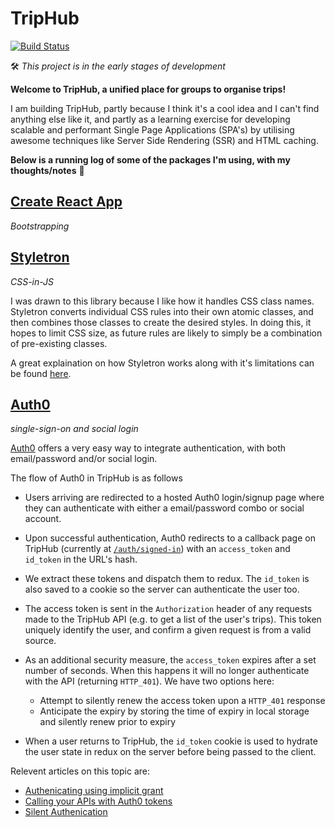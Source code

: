 # TripHub

[![Build Status](https://travis-ci.org/TripHub/TripHub.svg?branch=master)](https://travis-ci.org/TripHub/TripHub)

🛠 *This project is in the early stages of development*

**Welcome to TripHub, a unified place for groups to organise trips!**

I am building TripHub, partly because I think it's a cool idea and I can't find anything else like it, and partly as a learning exercise for developing scalable and performant Single Page Applications (SPA's) by utilising awesome techniques like Server Side Rendering (SSR) and HTML caching.

**Below is a running log of some of the packages I'm using, with my thoughts/notes** 📝

## [Create React App](https://github.com/facebookincubator/create-react-app)

*Bootstrapping*

## [Styletron](https://github.com/rtsao/styletron)

*CSS-in-JS*

I was drawn to this library because I like how it handles CSS class names. Styletron converts individual CSS rules into their own atomic classes, and then combines those classes to create the desired styles. In doing this, it hopes to limit CSS size, as future rules are likely to simply be a combination of pre-existing classes.

A great explaination on how Styletron works along with it's limitations can be found [here](https://ryantsao.com/blog/virtual-css-with-styletron).

## [Auth0](https://github.com/auth0/lock)

*single-sign-on and social login*

[Auth0](https://auth0.com/) offers a very easy way to integrate authentication, with both email/password and/or social login.

The flow of Auth0 in TripHub is as follows

  - Users arriving are redirected to a hosted Auth0 login/signup page where they can authenticate with either a email/password combo or social account.
  - Upon successful authentication, Auth0 redirects to a callback page on TripHub (currently at [`/auth/signed-in`](https://github.com/benjaminhadfield/TripHub/blob/master/pages/auth/signed-in.js)) with an `access_token` and `id_token` in the URL's hash.
  - We extract these tokens and dispatch them to redux. The `id_token` is also saved to a cookie so the server can authenticate the user too.
  - The access token is sent in the `Authorization` header of any requests made to the TripHub API (e.g. to get a list of the user's trips). This token uniquely identify the user, and confirm a given request is from a valid source.
  - As an additional security measure, the `access_token` expires after a set number of seconds. When this happens it will no longer authenticate with the API (returning `HTTP_401`). We have two options here:

    * Attempt to silently renew the access token upon a `HTTP_401` response
    * Anticipate the expiry by storing the time of expiry in local storage and silently renew prior to expiry

  - When a user returns to TripHub, the `id_token` cookie is used to hydrate the user state in redux on the server before being passed to the client.

Relevent articles on this topic are:
  - [Authenicating using implicit grant](https://auth0.com/docs/api-auth/tutorials/adoption/implicit)
  - [Calling your APIs with Auth0 tokens](https://auth0.com/docs/api-auth/tutorials/adoption/api-tokens)
  - [Silent Authenication](https://auth0.com/docs/api-auth/tutorials/silent-authentication)